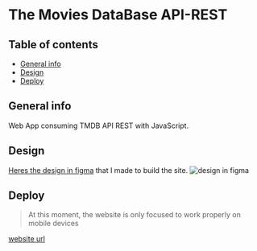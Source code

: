 # The Movies DataBase API-REST
## Table of contents
* [General info](#general-info)
* [Design](#design)
* [Deploy](#deploy)
## General info
Web App consuming TMDB API REST with JavaScript.
## Design
[Heres the design in figma](https://www.figma.com/file/WCmRvdGa1EcukxLQt9vXrG/TMDB-Web-App?node-id=0%3A1) that I made to build the site.
![design in figma](https://pbs.twimg.com/media/Fa2iHZ5WAAAGFyT?format=jpg&name=large)
## Deploy
> At this moment, the website is only focused to work properly on mobile devices

[website url](https://angelostd.github.io/tmdb-api-rest-js/)